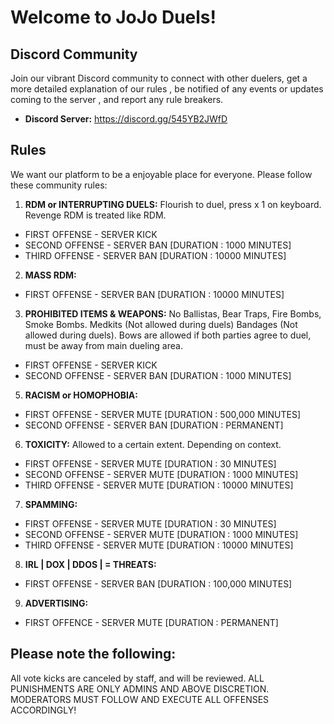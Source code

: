 # Welcome to JoJo Duels!

## Discord Community

Join our vibrant Discord community to connect with other duelers, get a more detailed explanation of our rules , be notified of any events or updates coming to the server , and report any rule breakers.

- **Discord Server:** https://discord.gg/545YB2JWfD

## Rules

We want our platform to be a enjoyable place for everyone. Please follow these community rules:

1. **RDM or INTERRUPTING DUELS:** Flourish to duel, press x 1 on keyboard. Revenge RDM is treated like RDM. 
- FIRST OFFENSE - SERVER KICK 
- SECOND OFFENSE - SERVER BAN [DURATION : 1000 MINUTES] 
- THIRD OFFENSE - SERVER BAN [DURATION : 10000 MINUTES] 

2. **MASS RDM:** 
- FIRST OFFENSE - SERVER BAN [DURATION : 10000 MINUTES] 

3. **PROHIBITED ITEMS & WEAPONS:** No Ballistas, Bear Traps, Fire Bombs, Smoke Bombs. Medkits (Not allowed during duels) Bandages (Not allowed during duels). 
Bows are allowed if both parties agree to duel, must be away from main dueling area.
- FIRST OFFENSE - SERVER KICK 
- SECOND OFFENSE - SERVER BAN [DURATION : 1000 MINUTES]

5. **RACISM or HOMOPHOBIA:** 
- FIRST OFFENSE - SERVER MUTE [DURATION : 500,000 MINUTES] 
- SECOND OFFENSE - SERVER BAN [DURATION : PERMANENT]

6. **TOXICITY:** Allowed to a certain extent. Depending on context.
  - FIRST OFFENSE - SERVER MUTE [DURATION : 30 MINUTES] 
- SECOND OFFENSE - SERVER MUTE [DURATION : 1000 MINUTES] 
- THIRD OFFENSE - SERVER MUTE [DURATION : 10000 MINUTES]
  
7. **SPAMMING:**
- FIRST OFFENSE - SERVER MUTE [DURATION : 30 MINUTES] 
- SECOND OFFENSE - SERVER MUTE [DURATION : 1000 MINUTES] 
- THIRD OFFENSE - SERVER MUTE [DURATION : 10000 MINUTES]

8. **IRL | DOX | DDOS | = THREATS:**
- FIRST OFFENSE - SERVER BAN [DURATION : 100,000 MINUTES]
9. **ADVERTISING:**
- FIRST OFFENCE - SERVER MUTE [DURATION : PERMANENT]
## Please note the following: 
All vote kicks are canceled by staff, and will be reviewed. ALL PUNISHMENTS ARE ONLY ADMINS AND ABOVE DISCRETION. MODERATORS MUST FOLLOW AND EXECUTE ALL OFFENSES ACCORDINGLY! 
